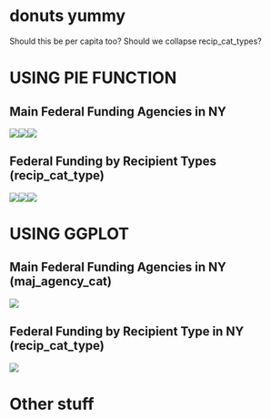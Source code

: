 donuts yummy
================

Should this be per capita too? Should we collapse recip\_cat\_types?

USING PIE FUNCTION
==================

Main Federal Funding Agencies in NY
-----------------------------------

![](donuts_files/figure-markdown_github/unnamed-chunk-1-1.png)![](donuts_files/figure-markdown_github/unnamed-chunk-1-2.png)![](donuts_files/figure-markdown_github/unnamed-chunk-1-3.png)

Federal Funding by Recipient Types (recip\_cat\_type)
-----------------------------------------------------

![](donuts_files/figure-markdown_github/unnamed-chunk-2-1.png)![](donuts_files/figure-markdown_github/unnamed-chunk-2-2.png)![](donuts_files/figure-markdown_github/unnamed-chunk-2-3.png)

USING GGPLOT
============

Main Federal Funding Agencies in NY (maj\_agency\_cat)
------------------------------------------------------

![](donuts_files/figure-markdown_github/unnamed-chunk-3-1.png)

Federal Funding by Recipient Type in NY (recip\_cat\_type)
----------------------------------------------------------

![](donuts_files/figure-markdown_github/unnamed-chunk-4-1.png)

Other stuff
===========
